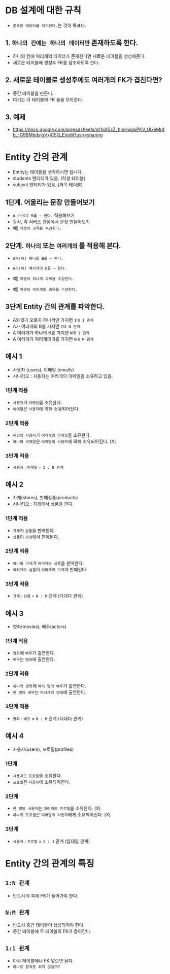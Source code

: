 # DB 설계에 대한 규칙

- `중복된 데이터를 제거한다.`는 것이 목표다.

## 1. `하나의 칸에는 하나의 데이터만` 존재하도록 한다.

- 하나의 칸에 여러개의 데이터가 존재한다면 새로운 테이블을 생성해준다.
- 새로운 테이블에 생성후 FK를 참조하도록 한다.

## 2. 새로운 테이블로 생성후에도 여러개의 FK가 겹친다면?

- 중간 테이블을 만든다.
- 여기는 각 테이블의 FK 들을 모아준다.

## 3. 예제

- https://docs.google.com/spreadsheets/d/1qX5zZ_hmHwdxPKV_UIxeMr4b_-G9BMbdsjgVxjC5Q_E/edit?usp=sharing

# Entity 간의 관계

- Entity는 테이블을 생각하시면 됩니다.
- students 엔티티가 있음. (학생 테이블)
- subject 엔티티가 있음. (과목 테이블)

## 1단계. 어울리는 문장 만들어보기

- `A 가(이) B를 ~ 한다.` 적용해보기
- 동사, 즉 서비스 관점에서 문장 만들어보기
- 예) `학생이 과목을 수강한다.`

## 2단계. `하나의` 또는 `여러개의` 를 적용해 본다.

- `A가(이) 하나의 B를 ~ 한다.`
- `A가(이) 여러개의 B를 ~ 한다.`

- 예) `학생이 하나의 과목을 수강한다.`
- 예) `학생이 여러개의 과목을 수강한다.`

## 3단계 Entity 간의 관계를 파악한다.

- A와 B가 오로지 하나씩만 가지면 `1대 1 관계`
- A가 여러개의 B를 가지면 `1대 N 관계`
- A 여러개가 하나의 B를 가지면 `N대 1 관계`
- A 여러개가 여러개의 B를 가지면 `N대 M 관계`

## 예시 1

- 사용자 (users), 이메일 (emails)
- 시나리오 : 사용자는 여러개의 이메일을 소유하고 있음.

### 1단계 적용

- `사용자`가 `이메일`을 소유한다.
- `이메일`은 `사용자`에 의해 소유되어진다.

### 2단계 적용

- `한명의 사용자`가 `여러개의 이메일`을 소유한다.
- `하나의 이메일`은 `여러명의 사용자`에 의해 소유되어진다. (X)

### 3단계 적용

- `사용자` : `이메일` = `1 : N 관계`

## 예시 2

- 가게(stores), 판매상품(products)
- 시나리오 : 가게에서 상품을 판다.

### 1단계 적용

- `가게`가 `상품`을 판매한다.
- `상품`이 `가게`에서 판매된다.

### 2단계 적용

- `하나의 가게`가 `여러개의 상품`을 판매한다.
- `여러개의 상품`이 `여러개의 가게`가 판매된다.

### 3단계 적용

- `가게` : `상품` = `N : M` 관계 (다대다 관계)

## 예시 3

- 영화(movies), 배우(actors)

### 1단계 적용

- `영화`에 `배우`가 출연한다.
- `배우`는 `영화`에 출연한다.

### 2단계 적용

- `하나의 영화`에 `여러 명의 배우`가 출연한다.
- `한 명의 배우`는 `여러개의 영화`에 출연한다.

### 3단계 적용

- `영화` : `배우` = `N : M` 관계 (다대다 관계)

## 예시 4

- 사용자(users), 프로필(profiles)

### 1단계

- `사용자`는 `프로필`을 소유한다.
- `프로필`은 `사용자`에 소유되어진다.

### 2단계

- `한 명의 사용자`는 `여러개의 프로필`을 소유한다. (X)
- `하나의 프로필`은 `여러명의 사용자`에게 소유되어진다. (X)

### 3단계

- `사용자` : `프로필` = `1 : 1` 관계 (일대일 관계)

# Entity 간의 관계의 특징

## `1:N 관계`
- 반드시 N 쪽에 FK가 들어가야 한다.

## `N:M 관계`
- 반드시 중간 테이블이 생성되어야 한다.
- 중간 테이블에 두 테이블의 FK가 들어간다.

## `1:1 관계`
- 아무 테이블에나 FK 넣으면 된다.
- `하나로 합쳐도 되지 않을까?`
